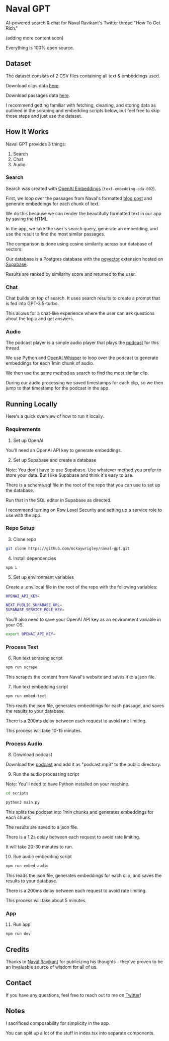 # Naval GPT

AI-powered search & chat for Naval Ravikant's Twitter thread "How To Get Rich."

(adding more content soon)

Everything is 100% open source.

## Dataset

The dataset consists of 2 CSV files containing all text & embeddings used.

Download clips data [here](https://drive.google.com/file/d/1ekj7F2HCCFqyUe0kAUX94JZSb4Rr9qPP/view?usp=share_link).

Download passages data [here](https://drive.google.com/file/d/1-yVP1VYe1D-fKHejijK1ZWLsX-o0Md0Y/view?usp=share_link).

I recommend getting familiar with fetching, cleaning, and storing data as outlined in the scraping and embedding scripts below, but feel free to skip those steps and just use the dataset.

## How It Works

Naval GPT provides 3 things:

1. Search
2. Chat
3. Audio

### Search

Search was created with [OpenAI Embeddings](https://platform.openai.com/docs/guides/embeddings) (`text-embedding-ada-002`).

First, we loop over the passages from Naval's formatted [blog post](https://nav.al/rich) and generate embeddings for each chunk of text.

We do this because we can render the beautifully formatted text in our app by saving the HTML.

In the app, we take the user's search query, generate an embedding, and use the result to find the most similar passages.

The comparison is done using cosine similarity across our database of vectors.

Our database is a Postgres database with the [pgvector](https://github.com/pgvector/pgvector) extension hosted on [Supabase](https://supabase.com/).

Results are ranked by similarity score and returned to the user.

### Chat

Chat builds on top of search. It uses search results to create a prompt that is fed into GPT-3.5-turbo.

This allows for a chat-like experience where the user can ask questions about the topic and get answers.

### Audio

The podcast player is a simple audio player that plays the [podcast](https://content.libsyn.com/p/4/b/0/4b0ce4b1beb1c234/Naval-Ep53.mp3?c_id=59607029&cs_id=59607029&response-content-type=audio%2Fmpeg&Expires=1678166856&Signature=Lfp~zMHa0ETN00JHMVG8xcCGvTnUonsl8ouhpdaH0A4XLHhMISlMySL2mS4e1q6yvONjTZ4pR9L~YDyaSZ~knatkNEVNloDCHjYQZ6-AMy7Qcd0~XwenWZDkRDbjkLj58QE2c6APgDYZqlio1PyO2m9JSIalKdmR1bWnZ02WV3VVymLQUJAaAZcRIX-X3KyO4IT6xbnyK8BiJfJXOo7uITW~xtY9PoaP3Id8yw0Ckna0uSfv60aOO2BDFO~ZyivpkfnfcEtimZYjFQDLhlzIbJCoOw52NRojeaSy2-T~d870-fd9FvSKkTwYAr04cDNrkBcrlKhzhnYRLwT0wWc6Yg__&Key-Pair-Id=K1YS7LZGUP96OI) for this thread.

We use Python and [OpenAI Whisper](https://openai.com/research/whisper) to loop over the podcast to generate embeddings for each 1min chunk of audio.

We then use the same method as search to find the most similar clip.

During our audio processing we saved timestamps for each clip, so we then jump to that timestamp for the podcast in the app.

## Running Locally

Here's a quick overview of how to run it locally.

### Requirements

1. Set up OpenAI

You'll need an OpenAI API key to generate embeddings.

2. Set up Supabase and create a database

Note: You don't have to use Supabase. Use whatever method you prefer to store your data. But I like Supabase and think it's easy to use.

There is a schema.sql file in the root of the repo that you can use to set up the database.

Run that in the SQL editor in Supabase as directed.

I recommend turning on Row Level Security and setting up a service role to use with the app.

### Repo Setup

3. Clone repo

```bash
git clone https://github.com/mckaywrigley/naval-gpt.git
```

4. Install dependencies

```bash
npm i
```

5. Set up environment variables

Create a .env.local file in the root of the repo with the following variables:

```bash
OPENAI_API_KEY=

NEXT_PUBLIC_SUPABASE_URL=
SUPABASE_SERVICE_ROLE_KEY=
```

You'll also need to save your OpenAI API key as an environment variable in your OS.

```bash
export OPENAI_API_KEY=
```

### Process Text

6. Run text scraping script

```bash
npm run scrape
```

This scrapes the content from Naval's website and saves it to a json file.

7. Run text embedding script

```bash
npm run embed-text
```

This reads the json file, generates embeddings for each passage, and saves the results to your database.

There is a 200ms delay between each request to avoid rate limiting.

This process will take 10-15 minutes.

### Process Audio

8. Download podcast

Download the [podcast](https://content.libsyn.com/p/4/b/0/4b0ce4b1beb1c234/Naval-Ep53.mp3?c_id=59607029&cs_id=59607029&response-content-type=audio%2Fmpeg&Expires=1678167549&Signature=KOxLpDUzvl~zD-yiSE55VedxazspCijG6-Mme~54wcaiwDlnONhDi7t--maXLNPK345FSXDq-G7T0RJNrIVF0z0u8-rc6Nv2r-uh72l2L2isJ4cNpCnCiEk4Hfe31fdu42D17kENRRM9ybiTHa0kst9qtZ4t6WIeACbT1Tdvf1GfI9s7TZxI4IceHHM~GEhxGdpMEMOrN8zKVJvKxuV9RXI9vMbhGPnOCtHAIw1~7gaXu-Ag3k3aOoD~gptl~cqk4aIEZLjjdeJg1evx48t4RCye5YtKZZIjYyrgyIji-HOXWPDan04oJymijc8AEMyL27E9F2ikOfQ6DVIQsx4qfA__&Key-Pair-Id=K1YS7LZGUP96OI) and add it as "podcast.mp3" to the public directory.

9. Run the audio processing script

Note: You'll need to have Python installed on your machine.

```bash
cd scripts

python3 main.py
```

This splits the podcast into 1min chunks and generates embeddings for each chunk.

The results are saved to a json file.

There is a 1.2s delay between each request to avoid rate limiting.

It will take 20-30 minutes to run.

10. Run audio embedding script

```bash
npm run embed-audio
```

This reads the json file, generates embeddings for each clip, and saves the results to your database.

There is a 200ms delay between each request to avoid rate limiting.

This process will take about 5 minutes.

### App

11. Run app

```bash
npm run dev
```

## Credits

Thanks to [Naval Ravikant](https://twitter.com/naval) for publicizing his thoughts - they've proven to be an invaluable source of wisdom for all of us.

## Contact

If you have any questions, feel free to reach out to me on [Twitter](https://twitter.com/mckaywrigley)!

## Notes

I sacrificed composability for simplicity in the app.

You can split up a lot of the stuff in index.tsx into separate components.
